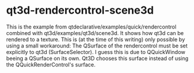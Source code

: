 # qt3d-rendercontrol-scene3d
This is the example from qtdeclarative/examples/quick/rendercontrol combined with qt3d/examples/qt3d/scene3d.
It shows how qt3d can be rendered to a texture.
This is (at the time of this writing) only possible by using a small workaround:
The QSurface of the rendercontrol must be set explicitly to qt3d (SurfaceSelector).
I guess this is due to QQuickWindow beeing a QSurface on its own. Qt3D chooses this surface instead of using the QQuickRenderControl's surface.
